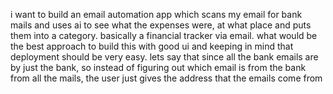 i want to build an email automation app which scans my email for bank mails and uses ai to see what the expenses were, at what place and puts them into a category. basically a financial tracker via email. what would be the best approach to build this with good ui and keeping in mind that deployment should be very easy. 
lets say that since all the bank emails are by just the bank,  so instead of figuring out which email is from the bank from all the mails, the user just gives the address that the emails come from
